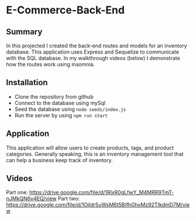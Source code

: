 # E-Commerce-Back-End

## Summary

In this projected I created the back-end routes and models for an inventory database. This application uses Express and Sequelize to communicate with the SQL database. In my walkthrough videos (below) I demonstrate how the routes work using insomnia.

## Installation

- Clone the repository from github
- Connect to the database using mySql
- Seed the database using `node seeds/index.js`
- Run the server by using `npm run start`

## Application

This application will allow users to create products, tags, and product categories. Generally speaking, this is an inventory management tool that can help a business keep track of inventory.

## Videos

Part one: https://drive.google.com/file/d/1RlxR0gLfwY_M4MRR9TmT-nJMkQN6v4EQ/view
Part two: https://drive.google.com/file/d/1OjIdr5uWsM6t5BifhGhxMz92TIkdmD7M/view 
